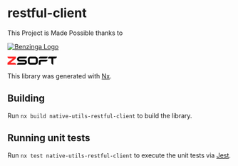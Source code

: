 # restful-client

This Project is Made Possible thanks to

[![Benzinga Logo](https://import.cdn.thinkific.com/222214/D3r5EJy9SZaNsaY7dQsj_Benzinga-logo-navy.svg)](www.benzinga.com)

[![ZSoft Logo](https://raw.githubusercontent.com/ZNackasha/CDN/refs/heads/main/zsoft-no-size.svg)](https://github.com/znackasha)

This library was generated with [Nx](https://nx.dev).

## Building

Run `nx build native-utils-restful-client` to build the library.

## Running unit tests

Run `nx test native-utils-restful-client` to execute the unit tests via [Jest](https://jestjs.io).
